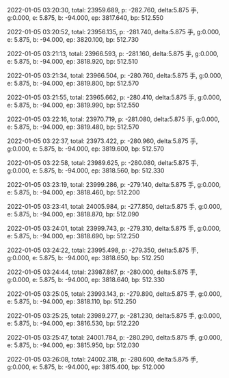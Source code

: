 2022-01-05 03:20:30, total: 23959.689, p: -282.760, delta:5.875 手, g:0.000, e: 5.875, b: -94.000, ep: 3817.640, bp: 512.550

2022-01-05 03:20:52, total: 23956.135, p: -281.740, delta:5.875 手, g:0.000, e: 5.875, b: -94.000, ep: 3820.100, bp: 512.730

2022-01-05 03:21:13, total: 23966.593, p: -281.160, delta:5.875 手, g:0.000, e: 5.875, b: -94.000, ep: 3818.920, bp: 512.510

2022-01-05 03:21:34, total: 23966.504, p: -280.760, delta:5.875 手, g:0.000, e: 5.875, b: -94.000, ep: 3819.800, bp: 512.570

2022-01-05 03:21:55, total: 23965.662, p: -280.410, delta:5.875 手, g:0.000, e: 5.875, b: -94.000, ep: 3819.990, bp: 512.550

2022-01-05 03:22:16, total: 23970.719, p: -281.080, delta:5.875 手, g:0.000, e: 5.875, b: -94.000, ep: 3819.480, bp: 512.570

2022-01-05 03:22:37, total: 23973.422, p: -280.960, delta:5.875 手, g:0.000, e: 5.875, b: -94.000, ep: 3819.600, bp: 512.570

2022-01-05 03:22:58, total: 23989.625, p: -280.080, delta:5.875 手, g:0.000, e: 5.875, b: -94.000, ep: 3818.560, bp: 512.330

2022-01-05 03:23:19, total: 23999.286, p: -279.140, delta:5.875 手, g:0.000, e: 5.875, b: -94.000, ep: 3818.460, bp: 512.200

2022-01-05 03:23:41, total: 24005.984, p: -277.850, delta:5.875 手, g:0.000, e: 5.875, b: -94.000, ep: 3818.870, bp: 512.090

2022-01-05 03:24:01, total: 23999.743, p: -279.310, delta:5.875 手, g:0.000, e: 5.875, b: -94.000, ep: 3818.690, bp: 512.250

2022-01-05 03:24:22, total: 23995.498, p: -279.350, delta:5.875 手, g:0.000, e: 5.875, b: -94.000, ep: 3818.650, bp: 512.250

2022-01-05 03:24:44, total: 23987.867, p: -280.000, delta:5.875 手, g:0.000, e: 5.875, b: -94.000, ep: 3818.640, bp: 512.330

2022-01-05 03:25:05, total: 23993.143, p: -279.890, delta:5.875 手, g:0.000, e: 5.875, b: -94.000, ep: 3818.110, bp: 512.250

2022-01-05 03:25:25, total: 23989.277, p: -281.230, delta:5.875 手, g:0.000, e: 5.875, b: -94.000, ep: 3816.530, bp: 512.220

2022-01-05 03:25:47, total: 24001.784, p: -280.290, delta:5.875 手, g:0.000, e: 5.875, b: -94.000, ep: 3815.950, bp: 512.030

2022-01-05 03:26:08, total: 24002.318, p: -280.600, delta:5.875 手, g:0.000, e: 5.875, b: -94.000, ep: 3815.400, bp: 512.000